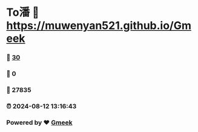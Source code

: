 # To潘 :link: https://muwenyan521.github.io/Gmeek 
### :page_facing_up: [30](https://muwenyan521.github.io/Gmeek/tag.html) 
### :speech_balloon: 0 
### :hibiscus: 27835 
### :alarm_clock: 2024-08-12 13:16:43 
### Powered by :heart: [Gmeek](https://github.com/Meekdai/Gmeek)
